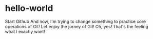 # hello-world
Start Github
And now, I'm trying to change something to practice core operations of Git! Let enjoy the jorney of Git! Oh, yes! That's the feeling what I exactly want!



